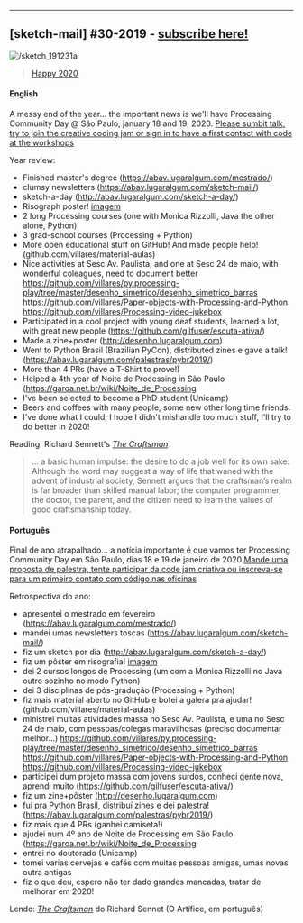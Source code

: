 ---

## [sketch-mail] #30-2019 - [subscribe here!](/sketch-mail)

![/sketch_191231a](https://raw.githubusercontent.com/villares/sketch-a-day/master/2019/sketch_191231a/sketch_191231a.gif)

> [Happy 2020](https://github.com/villares/sketch-a-day/tree/master/2019/sketch_191231a)

#### English

A messy end of the year... the important news is we'll have Processing Community Day @ São Paulo, january 18 and 19, 2020.
[Please sumbit talk, try to join the creative coding jam or sign in to have a first contact with code at the workshops](arteprog.space/PCD-SP-20/)

Year review:
- Finished master's degree (https://abav.lugaralgum.com/mestrado/)
- clumsy newsletters (https://abav.lugaralgum.com/sketch-mail/)
- sketch-a-day (http://abav.lugaralgum.com/sketch-a-day/)
- Risograph poster! [imagem](https://pbs.twimg.com/media/EM1G6_yWsAAkNT4?format=jpg&name=small)
- 2 long Processing courses (one with Monica Rizzolli, Java the other alone, Python)
- 3 grad-school courses (Processing + Python)
- More open educational stuff on GitHub! And made people help! (github.com/villares/material-aulas)
- Nice activities at Sesc Av. Paulista, and one at Sesc 24 de maio, with wonderful coleagues, need to document better https://github.com/villares/py.processing-play/tree/master/desenho_simetrico/desenho_simetrico_barras https://github.com/villares/Paper-objects-with-Processing-and-Python https://github.com/villares/Processing-video-jukebox
- Participated in a cool project with young deaf students, learned a lot, with great new people (https://github.com/gilfuser/escuta-ativa/)
- Made a zine+poster (http://desenho.lugaralgum.com)
- Went to Python Brasil (Brazilian PyCon), distributed zines e gave a talk! (https://abav.lugaralgum.com/palestras/pybr2019/)
- More than 4 PRs (have a T-Shirt to prove!)
- Helped a 4th year of Noite de Processing in São Paulo (https://garoa.net.br/wiki/Noite_de_Processing
- I've been selected to become a PhD student (Unicamp)
- Beers and coffees with many people, some new other long time friends.
- I've done what I could, I hope I didn't mishandle too much stuff, I'll try to do better in 2020!


Reading: Richard Sennett's [*The Craftsman*](https://www.richardsennett.com/site/senn/templates/general2.aspx?pageid=21&cc=gb)
> ... a basic human impulse: the desire to do a job well for its own sake. Although the word may suggest a way of life that waned with the advent of industrial society, Sennett argues that the craftsman’s realm is far broader than skilled manual labor; the computer programmer, the doctor, the parent, and the citizen need to learn the values of good craftsmanship today.

#### Português

Final de ano atrapalhado... a notícia importante é que vamos ter
Processing Community Day em São Paulo, dias 18 e 19 de janeiro de 2020
[Mande uma proposta de palestra, tente participar da code jam criativa ou inscreva-se para um primeiro contato com código nas oficinas](arteprog.space/PCD-SP-20/)

Retrospectiva do ano:
- apresentei o mestrado em fevereiro (https://abav.lugaralgum.com/mestrado/)
- mandei umas newsletters toscas (https://abav.lugaralgum.com/sketch-mail/)
- fiz um sketch por dia (http://abav.lugaralgum.com/sketch-a-day/)
- fiz um pôster em risografia! [imagem](https://pbs.twimg.com/media/EM1G6_yWsAAkNT4?format=jpg&name=small)
- dei 2 cursos longos de Processing (um com a Monica Rizzolli no Java outro sozinho no modo Python)
- dei 3 disciplinas de pós-gradução (Processing + Python)
- fiz mais material aberto no GitHub e botei a galera pra ajudar! (github.com/villares/material-aulas)
- ministrei muitas atividades massa no Sesc Av. Paulista, e uma no Sesc 24 de maio, com pessoas/colegas maravilhosas (preciso documentar melhor...) https://github.com/villares/py.processing-play/tree/master/desenho_simetrico/desenho_simetrico_barras https://github.com/villares/Paper-objects-with-Processing-and-Python https://github.com/villares/Processing-video-jukebox
- participei dum projeto massa com jovens surdos, conheci gente nova, aprendi muito (https://github.com/gilfuser/escuta-ativa/)
- fiz um zine+pôster (http://desenho.lugaralgum.com)
- fui pra Python Brasil, distribuí zines e dei palestra! (https://abav.lugaralgum.com/palestras/pybr2019/)
- fiz mais que 4 PRs (ganhei camiseta!)
- ajudei num 4º ano de Noite de Processing em São Paulo (https://garoa.net.br/wiki/Noite_de_Processing
- entrei no doutorado (Unicamp)
- tomei varias cervejas e cafés com muitas pessoas amigas, umas novas outra antigas
- fiz o que deu, espero não ter dado grandes mancadas, tratar de melhorar em 2020!

Lendo: [*The Craftsman*](https://www.richardsennett.com/site/senn/templates/general2.aspx?pageid=21&cc=gb) do Richard Sennet (O Artífice, em português)
